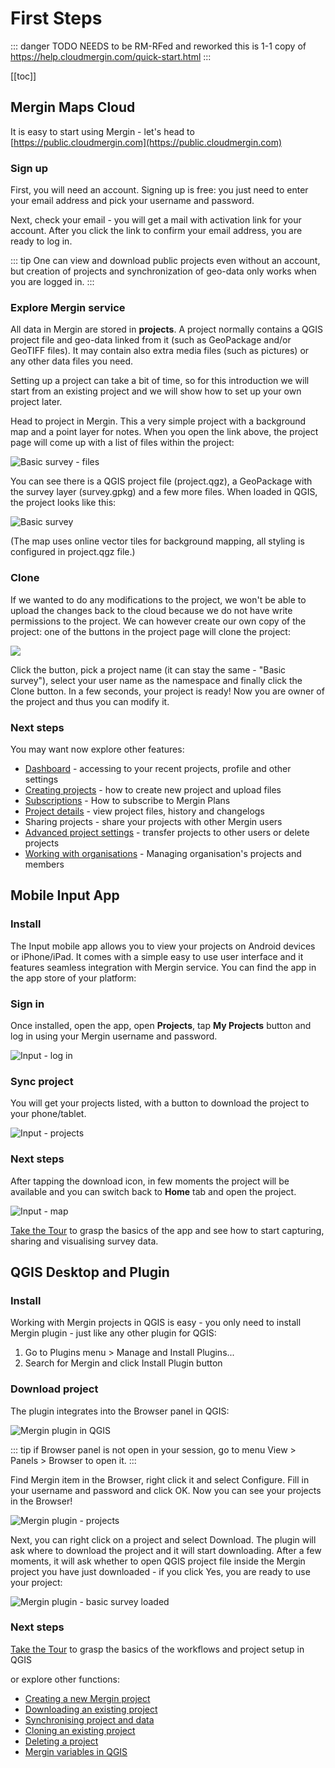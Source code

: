 # First Steps

::: danger TODO
NEEDS to be RM-RFed and reworked
this is 1-1 copy of https://help.cloudmergin.com/quick-start.html
:::

[[toc]]

## Mergin Maps Cloud

It is easy to start using Mergin - let's head to [https://public.cloudmergin.com](https://public.cloudmergin.com)

### Sign up

First, you will need an account. Signing up is free: you just need to enter your email address and pick your username and password.


Next, check your email - you will get a mail with activation link for your account.
After you click the link to confirm your email address, you are ready to log in.

::: tip
One can view and download public projects even without an account, but creation of projects
and synchronization of geo-data only works when you are logged in.
:::

### Explore Mergin service

All data in Mergin are stored in **projects**. A project normally contains a QGIS project file
and geo-data linked from it (such as GeoPackage and/or GeoTIFF files). It may contain also extra
media files (such as pictures) or any other data files you need.

Setting up a project can take a bit of time, so for this introduction we will start from an existing
project and we will show how to set up your own project later.

Head to <MerginMapsProject id="lutraconsulting/Basic survey" /> project in Mergin. This a very simple project with a background map and a point layer for notes. When you open the link above, the project page will come up with a list of files within the project:

![Basic survey - files](./basic-survey-files.png)

You can see there is a QGIS project file (project.qgz), a GeoPackage with the survey layer (survey.gpkg)
and a few more files. When loaded in QGIS, the project looks like this:

![Basic survey](./basic-survey-map.png)

(The map uses online vector tiles for background mapping, all styling is configured in project.qgz file.)

### Clone

If we wanted to do any modifications to the project, we won't be able to upload the changes back to the cloud
because we do not have write permissions to the project. We can however create our own copy of the project:
one of the buttons in the project page will clone the project:

![](./project-icon-clone.png)

Click the button, pick a project name (it can stay the same - "Basic survey"), select your user name as the namespace
and finally click the Clone button. In a few seconds, your project is ready! Now you are owner of the project
and thus you can modify it.

### Next steps

You may want now explore other features: 

- [Dashboard](../manage/web/dashboard.md) - accessing to your recent projects, profile and other settings
- [Creating projects](../manage/web/web-create-project.md) - how to create new project and upload files
- [Subscriptions](../manage/web/subscriptions.md) - How to subscribe to Mergin Plans
- [Project details](../manage/web/project-details.md) - view project files, history and changelogs
- Sharing projects - share your projects with other Mergin users
- [Advanced project settings](../manage/web/project-advanced.md) - transfer projects to other users or delete projects
- [Working with organisations](../manage/web/working-with-organisations.md) - Managing organisation's projects and members

## Mobile Input App

### Install

The Input mobile app allows you to view your projects on Android devices or iPhone/iPad. It comes with a simple
easy to use user interface and it features seamless integration with Mergin service. You can find the app in the
app store of your platform:

<AppDownload></AppDownload>

### Sign in

Once installed, open the app, open **Projects**, tap **My Projects** button and log in using your Mergin username
and password.

![Input - log in](./input-login.png)


### Sync project 

You will get your projects listed, with a button to download the project to your phone/tablet.

![Input - projects](./input-projects.png)

### Next steps

After tapping the download icon, in few moments the project will be available and you can switch back to **Home** tab
and open the project.

![Input - map](./input-map-basic-survey.png)

[Take the Tour](../input-tour/index.md) to grasp the basics of the app and see how to start capturing, sharing and visualising survey data.

<YouTube id="DQXrINUqiFI"></YouTube>

## QGIS Desktop and Plugin
### Install

Working with Mergin projects in QGIS is easy - you only need to install Mergin plugin - just like any other plugin for QGIS:

1. Go to Plugins menu > Manage and Install Plugins...
2. Search for Mergin and click Install Plugin button

### Download project
The plugin integrates into the Browser panel in QGIS:

![Mergin plugin in QGIS](./qgis-mergin-browser.png)

::: tip
if Browser panel is not open in your session, go to menu View > Panels > Browser to open it.
:::

Find Mergin item in the Browser, right click it and select Configure. Fill in your username and password and click OK.
Now you can see your projects in the Browser!

![Mergin plugin - projects](./qgis-mergin-projects.png)

Next, you can right click on a project and select Download. The plugin will ask where to download the project and it will
start downloading. After a few moments, it will ask whether to open QGIS project file inside the Mergin project you have
just downloaded - if you click Yes, you are ready to use your project:

![Mergin plugin - basic survey loaded](./qgis-mergin-basic-survey.png)

### Next steps

[Take the Tour](../mergin-tour/index.md) to grasp the basics of the workflows and project setup in QGIS

or explore other functions:

- [Creating a new Mergin project](../manage/plugin/plugin-new-project.md)
- [Downloading an existing project](../manage/plugin/plugin-download-project.md)
- [Synchronising project and data](../manage/plugin/plugin-sync-project.md)
- [Cloning an existing project](../manage/plugin/plugin-clone-project.md)
- [Deleting a project](../manage/plugin/plugin-delete-project.md)
- [Mergin variables in QGIS](../manage/plugin/plugin-variables.md)
